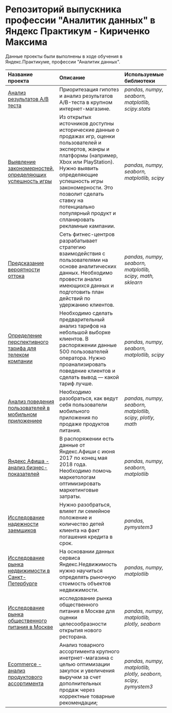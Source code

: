 # Репозиторий выпускника профессии "Аналитик данных" в Яндекс Практикум - Кириченко Максима


Данные проекты были выполнены в ходе обучения в Яндекс.Практикуме, профессии "Аналитик данных".


| Название проекта | Описание | Используемые библиотеки | 
| :---------------------- | :---------------------- | :---------------------- |
| [Анализ результатов A/B теста](analysis_of_AB_test_results_in_the_online_store) | Приоритезация гипотез и анализ результатов A/B-теста в крупном интернет-магазине.| *pandas, numpy, seaborn, matplotlib, scipy.stats*  |
| [Выявление закономерностей, определяющих успешность игры](identify_patterns_that_determine_the_success_of_the_game) | Из открытых источников доступны исторические данные о продажах игр, оценки пользователей и экспертов, жанры и платформы (например, Xbox или PlayStation). Нужно выявить определяющие успешность игры закономерности. Это позволит сделать ставку на потенциально популярный продукт и спланировать рекламные кампании.| *pandas, numpy, seaborn, matplotlib, scipy*  |
| [Предсказание вероятности оттока](predict_the_probability_of_churn) | Сеть фитнес-центров разрабатывает стратегию взаимодействия с пользователями на основе аналитических данных. Необходимо провести анализ имеющихся данных и подготовить план действий по удержанию клиентов.| *pandas, numpy, seaborn, matplotlib, scipy, math, sklearn* |
| [Определение перспективного тарифа для телеком компании](promising_tariff_for_a_telecom_company) | Необходимо сделать предварительный анализ тарифов на небольшой выборке клиентов. В распоряжении данные 500 пользователей оператора. Нужно проанализировать поведение клиентов и сделать вывод — какой тариф лучше.| *pandas, numpy, seaborn, matplotlib, scipy* |
| [Анализ поведения пользователей в мобильном приложениее](user_behavior_in_the_mobile_app) | Необходимо разобраться, как ведут себя пользователи мобильного приложения по продаже продуктов питания.| *pandas, numpy, seaborn, matplotlib, scipy, plotly, math* |
| [Яндекс Афиша - анализ бизнес-показателей](yandex_afish_analytics) | В распоряжении есть данные от Яндекс.Афиши с июня 2017 по конец мая 2018 года. Необходимо помочь маркетологам оптимизировать маркетинговые затраты.| *pandas, numpy, seaborn, matplotlib* |
| [Исследование надежности заемщиков](study_of_the_reliability_of_bank_borrowers) |  Нужно разобраться, влияет ли семейное положение и количество детей клиента на факт погашения кредита в срок.| *pandas, pymystem3* |
| [Исследование рынка недвижимости в Санкт-Петербурге](research_of_apartments_for_sale) | На основании данных сервиса Яндекс.Недвижимость нужно научиться определять рыночную стоимость объектов недвижимости.| *pandas, numpy, matplotlib* |
| [Исследование рынка общественного питания в Москве](market_of_public_catering_establishments_of_Moscow) | исследование рынка общественного питания в Москве для оценки целесообразности открытия нового ресторана.| *pandas, numpy, matplotlib, plotly, seaborn* |
| [Ecommerce - анализ продуктового ассортимента](ecommerce_analysis_of_product_assortment) | Анализ товарного ассортимента крупного инетрнет-магазина с целью оптимизации закупок и увеличения выручкм за счет дополнительных продаж через корректные товарные рекомендации; | *pandas, numpy, matplotlib, plotly, seaborn, scipy, pymystem3* |

